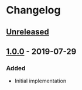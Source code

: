 # Changelog

## [Unreleased][]

## [1.0.0][] - 2019-07-29

### Added

- Initial implementation


[Unreleased]: https://github.com/niksy/x-autosuggest/compare/v1.0.0...HEAD
[1.0.0]: https://github.com/niksy/x-autosuggest/tree/v1.0.0